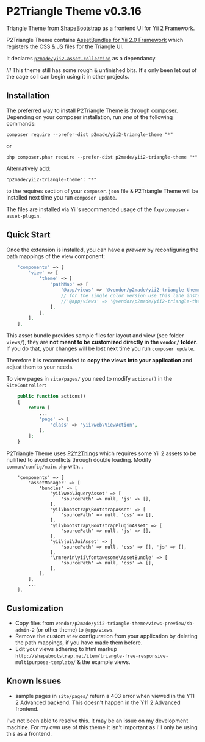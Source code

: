 P2Triangle Theme v0.3.16
================

Triangle Theme from [ShapeBootstrap](http://shapebootstrap.net) as a frontend UI for Yii 2 Framework.

P2Triangle Theme contains [AssetBundles for Yii 2.0 Framework](http://www.yiiframework.com/doc-2.0/guide-structure-assets.html)
which registers the CSS & JS files for the Triangle UI.

It declares [`p2made/yii2-asset-collection`](https://github.com/p2made/yii2-asset-collection) as a dependancy.

*!!!* This theme still has some rough & unfinished bits. It's only been let out of the cage so I can begin using it in other projects.

Installation
------------

The preferred way to install P2Triangle Theme is through [composer](http://getcomposer.org/download/).
Depending on your composer installation, run *one* of the following commands:

```
composer require --prefer-dist p2made/yii2-triangle-theme "*"
```

or

```
php composer.phar require --prefer-dist p2made/yii2-triangle-theme "*"
```

Alternatively add:

```
"p2made/yii2-triangle-theme": "*"
```

to the requires section of your `composer.json` file & P2Triangle Theme will be installed next time you run `composer update`.

The files are installed via Yii's recommended usage of the `fxp/composer-asset-plugin`.

Quick Start
-----------

Once the extension is installed, you can have a *preview* by reconfiguring the path mappings of the view component:

```php
	'components' => [
		'view' => [
			'theme' => [
				'pathMap' => [
					'@app/views' => '@vendor/p2made/yii2-triangle-theme/views/multicolor',
					// for the single color version use this line instead...
					//'@app/views' => '@vendor/p2made/yii2-triangle-theme/views/singlecolor',
				],
			],
		],
	],
```

This asset bundle provides sample files for layout and view (see folder `views/`), they are **not meant to be customized directly in the `vendor/` folder**. If you do that, your changes will be lost next time you run `composer update`.

Therefore it is recommended to **copy the views into your application** and adjust them to your needs.

To view pages in `site/pages/` you need to modify `actions()` in the `SiteController`:

```php
	public function actions()
	{
		return [
			...
			'page' => [
				'class' => 'yii\web\ViewAction',
			],
		];
	}
```

P2Triangle Theme uses [P2Y2Things](https://github.com/p2made/yii2-p2y2-things) which requires some Yii 2 assets to be nullified to avoid conflicts through double loading. Modify `common/config/main.php` with...

```
	'components' => [
		'assetManager' => [
			'bundles' => [
				'yii\web\JqueryAsset' => [
					'sourcePath' => null, 'js' => [],
				],
				'yii\bootstrap\BootstrapAsset' => [
					'sourcePath' => null, 'css' => [],
				],
				'yii\bootstrap\BootstrapPluginAsset' => [
					'sourcePath' => null, 'js' => [],
				],
				'yii\jui\JuiAsset' => [
					'sourcePath' => null, 'css' => [], 'js' => [],
				],
				'\rmrevin\yii\fontawesome\AssetBundle' => [
					'sourcePath' => null, 'css' => [],
				],
			],
		],
		...
	],
```

Customization
-------------

- Copy files from `vendor/p2made/yii2-triangle-theme/views-preview/sb-admin-2` (or other theme) to `@app/views`.
- Remove the custom `view` configuration from your application by deleting the path mappings, if you have made them before.
- Edit your views adhering to html markup `http://shapebootstrap.net/item/triangle-free-responsive-multipurpose-template/` & the example views.

Known Issues
------------

- sample pages in `site/pages/` return a 403 error when viewed in the Y11 2 Advanced backend. This doesn't happen in the Y11 2 Advanced frontend.

I've not been able to resolve this. It may be an issue on my development machine. For my own use of this theme it isn't important as I'll only be using this as a frontend.




